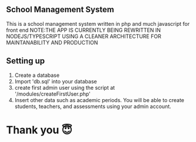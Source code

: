 ## School Management System

This is a school management system written in php and much javascript for front end
NOTE:THE APP IS CURRENTLY BEING REWRITTEN IN NODEJS/TYPESCRIPT USING A CLEANER ARCHITECTURE FOR MAINTANABILITY AND PRODUCTION
## Setting up

1) Create a database
2) Import 'db.sql' into your database
3) create first admin user using the script at '/modules/createFirstUser.php'
4) Insert other data such as academic periods. You will be able to create students, teachers, and assessments using your admin account.

# Thank you 😇
